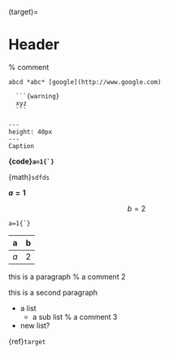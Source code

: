 (target)=

# Header

% comment

````{note}
abcd *abc* [google](http://www.google.com)

  ```{warning}
  xyz
  ```

````

```{figure} example.jpg
---
height: 40px
---
Caption
```

**{code}`` a=1{`} ``**

{math}`sdfds`

**$a=1$**

$$b=2$$

`` a=1{`} ``

| a   | b |
|-----|---|
| *a* | 2 |

this
is
a
paragraph
% a comment 2

this is a second paragraph

- a list
  - a sub list
% a comment 3
- new list?

{ref}`target`
